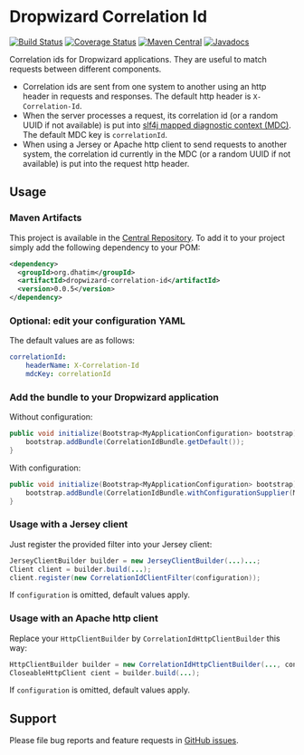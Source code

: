 # Dropwizard Correlation Id

[![Build Status](https://travis-ci.org/dhatim/dropwizard-correlation-id.png?branch=master)](https://travis-ci.org/dhatim/dropwizard-correlation-id)
[![Coverage Status](https://coveralls.io/repos/github/dhatim/dropwizard-correlation-id/badge.svg?branch=master)](https://coveralls.io/github/dhatim/dropwizard-correlation-id?branch=master)
[![Maven Central](https://maven-badges.herokuapp.com/maven-central/org.dhatim/dropwizard-correlation-id/badge.svg)](https://maven-badges.herokuapp.com/maven-central/org.dhatim/dropwizard-correlation-id)
[![Javadocs](http://www.javadoc.io/badge/org.dhatim/dropwizard-correlation-id.svg)](http://www.javadoc.io/doc/org.dhatim/dropwizard-correlation-id)

Correlation ids for Dropwizard applications. They are useful to match requests between different components.
- Correlation ids are sent from one system to another using an http header in requests and responses. The default http header is `X-Correlation-Id`.
- When the server processes a request, its correlation id (or a random UUID if not available) is put into [slf4j mapped diagnostic context (MDC)](https://www.slf4j.org/manual.html#mdc). The default MDC key is `correlationId`.
- When using a Jersey or Apache http client to send requests to another system, the correlation id currently in the MDC (or a random UUID if not available) is put into the request http header.

## Usage

### Maven Artifacts

This project is available in the [Central Repository](http://search.maven.org/#search%7Cgav%7C1%7Cg%3A%22org.dhatim%22%20AND%20a%3A%22dropwizard-correlation-id%22). To add it to your project simply add the following dependency to your POM:

```xml
<dependency>
  <groupId>org.dhatim</groupId>
  <artifactId>dropwizard-correlation-id</artifactId>
  <version>0.0.5</version>
</dependency>
```

### Optional: edit your configuration YAML

The default values are as follows:
```yaml
correlationId:
    headerName: X-Correlation-Id
    mdcKey: correlationId
```

### Add the bundle to your Dropwizard application

Without configuration:
```java
public void initialize(Bootstrap<MyApplicationConfiguration> bootstrap) {
    bootstrap.addBundle(CorrelationIdBundle.getDefault());
}
```
With configuration:
```java
public void initialize(Bootstrap<MyApplicationConfiguration> bootstrap) {
    bootstrap.addBundle(CorrelationIdBundle.withConfigurationSupplier(MyAppConfiguration::getCorrelationId));
}
```

### Usage with a Jersey client

Just register the provided filter into your Jersey client:
```java
JerseyClientBuilder builder = new JerseyClientBuilder(...)...;
Client client = builder.build(...);
client.register(new CorrelationIdClientFilter(configuration));
```
If `configuration` is omitted, default values apply.

### Usage with an Apache http client

Replace your `HttpClientBuilder` by `CorrelationIdHttpClientBuilder` this way:
```java
HttpClientBuilder builder = new CorrelationIdHttpClientBuilder(..., configuration)...;
CloseableHttpClient cient = builder.build(...);
```
If `configuration` is omitted, default values apply.

## Support

Please file bug reports and feature requests in [GitHub issues](https://github.com/dhatim/dropwizard-correlation-id/issues).
